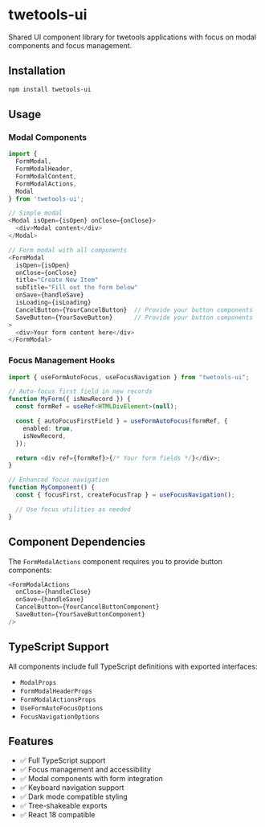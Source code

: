 # twetools-ui

Shared UI component library for twetools applications with focus on modal components and focus management.

## Installation

```bash
npm install twetools-ui
```

## Usage

### Modal Components

```typescript
import {
  FormModal,
  FormModalHeader,
  FormModalContent,
  FormModalActions,
  Modal
} from 'twetools-ui';

// Simple modal
<Modal isOpen={isOpen} onClose={onClose}>
  <div>Modal content</div>
</Modal>

// Form modal with all components
<FormModal
  isOpen={isOpen}
  onClose={onClose}
  title="Create New Item"
  subTitle="Fill out the form below"
  onSave={handleSave}
  isLoading={isLoading}
  CancelButton={YourCancelButton}  // Provide your button components
  SaveButton={YourSaveButton}      // Provide your button components
>
  <div>Your form content here</div>
</FormModal>
```

### Focus Management Hooks

```typescript
import { useFormAutoFocus, useFocusNavigation } from "twetools-ui";

// Auto-focus first field in new records
function MyForm({ isNewRecord }) {
  const formRef = useRef<HTMLDivElement>(null);

  const { autoFocusFirstField } = useFormAutoFocus(formRef, {
    enabled: true,
    isNewRecord,
  });

  return <div ref={formRef}>{/* Your form fields */}</div>;
}

// Enhanced focus navigation
function MyComponent() {
  const { focusFirst, createFocusTrap } = useFocusNavigation();

  // Use focus utilities as needed
}
```

## Component Dependencies

The `FormModalActions` component requires you to provide button components:

```typescript
<FormModalActions
  onClose={handleClose}
  onSave={handleSave}
  CancelButton={YourCancelButtonComponent}
  SaveButton={YourSaveButtonComponent}
/>
```

## TypeScript Support

All components include full TypeScript definitions with exported interfaces:

- `ModalProps`
- `FormModalHeaderProps`
- `FormModalActionsProps`
- `UseFormAutoFocusOptions`
- `FocusNavigationOptions`

## Features

- ✅ Full TypeScript support
- ✅ Focus management and accessibility
- ✅ Modal components with form integration
- ✅ Keyboard navigation support
- ✅ Dark mode compatible styling
- ✅ Tree-shakeable exports
- ✅ React 18 compatible
